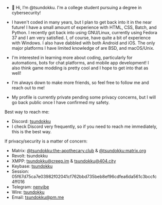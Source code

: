 - 👋 Hi, I’m @tsundokku. I'm a college student pursuing a degree in cybersecurity!

- I haven't coded in many years, but I plan to get back into it in the near future! I have a small amount of experience with HTML, CSS, Batch, and Python. I recently got back into using GNU/Linux, currently using Fedora 37 and I am very satisfied. I, of course, have quite a bit of experience with Windows. I also have dabbled with both Android and iOS. The only major platforms I have limited knowledge of are BSD, and macOS/Unix.

- I'm interested in learning more about coding, particularly for automations, bots for chat platforms, and mobile app development! I also think game modding is pretty cool and I hope to get into that as well!

- I'm always down to make more friends, so feel free to follow me and reach out to me!

- My profile is currently private pending some privacy concerns, but I will go back public once I have confirmed my safety.

Best way to reach me:
- Discord: [tsundokku](https://discordapp.com/users/195706164762247169) 
- I check Discord very frequently, so if you need to reach me immediately, this is the best way.

If privacy/security is a matter of concern:
- Matrix: [@tsundokku:the-apothecary.club](https://matrix.to/#/@tsundokku:the-apothecary.club) & [@tsundokku:matrix.org](https://matrix.to/#/@tsundokku:matrix.org)
- Revolt: tsundokku
- XMPP: tsundokku@creep.im & tsundokku@404.city
- Keybase: [tsundokku](https://keybase.io/tsundokku)
- Session: 05f67d75ca7e03982f02041cf762bbd735beb8ef96cdfea6da561c3bccfc4ff016
- Telegram: [nenvibe](https://t.me/nenvibe)
- Wire: [tsundokku](https://account.wire.com/user-profile/?id=bfb9c6e7-f5a0-40ce-8cce-9301a12ee06a)
- Email: tsundokku@pm.me
